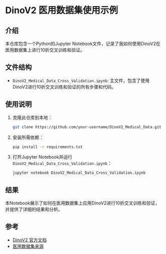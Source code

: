 # DinoV2 医用数据集使用示例

## 介绍
本仓库包含一个Python的Jupyter Notebook文件，记录了我如何使用DinoV2在医用数据集上进行10折交叉训练和验证。

## 文件结构
- `DinoV2_Medical_Data_Cross_Validation.ipynb`: 主文件，包含了使用DinoV2进行10折交叉训练和验证的所有步骤和代码。

## 使用说明
1. 克隆此仓库到本地：
    ```bash
    git clone https://github.com/your-username/DinoV2_Medical_Data.git
    ```
2. 安装所需依赖：
    ```bash
    pip install -r requirements.txt
    ```
3. 打开Jupyter Notebook并运行`DinoV2_Medical_Data_Cross_Validation.ipynb`：
    ```bash
    jupyter notebook DinoV2_Medical_Data_Cross_Validation.ipynb
    ```

## 结果
本Notebook展示了如何在医用数据集上应用DinoV2进行10折交叉训练和验证，并提供了详细的结果和分析。

## 参考
- [DinoV2 官方文档](https://link-to-dinov2-docs)
- [医用数据集来源](https://link-to-medical-dataset)

